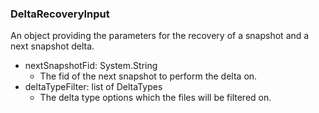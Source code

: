 ### DeltaRecoveryInput
An object providing the parameters for the recovery of a snapshot and a next snapshot delta.

- nextSnapshotFid: System.String
  - The fid of the next snapshot to perform the delta on.
- deltaTypeFilter: list of DeltaTypes
  - The delta type options which the files will be filtered on.

